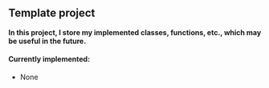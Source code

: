 ## Template project
**In this project, I store my implemented classes, functions, etc., which may be useful in the future.**

#### Currently implemented:
+ None